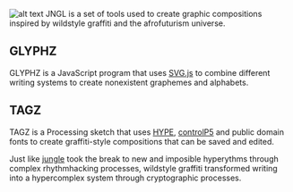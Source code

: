 ![alt text](https://i.imgur.com/TIibORb.png)
JNGL is a set of tools used to create graphic compositions inspired by wildstyle graffiti and the afrofuturism universe.

## GLYPHZ
GLYPHZ is a JavaScript program that uses [SVG.js](https://svgjs.com/docs/3.0/) to combine different writing systems to create nonexistent graphemes and alphabets.

## TAGZ
TAGZ is a Processing sketch that uses [HYPE](https://www.hypeframework.com/), [controlP5](http://www.sojamo.de/libraries/controlP5/) and public domain fonts to create graffiti-style compositions that can be saved and edited.

Just like [jungle](https://www.youtube.com/watch?v=5cGvbsqghp4) took the break to new and imposible hyperythms through complex rhythmhacking processes, wildstyle graffiti transformed writing into a hypercomplex system through cryptographic processes.

